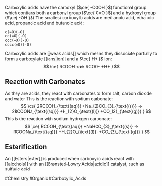 Carboxylic acids have the carboxyl ($\ce{ -COOH }$) functional group which contians both a carbonyl group ($\ce{ C=O }$) and a hydroxyl group ($\ce{ -OH }$)
The smallest carboxylic acids are methanoic acid, ethanoic acid, propanoic acid and butanoic acid:
```smiles
c(=O)(-O)
cc(=O)(-O)
ccc(=O)(-O)
cccc(=O)(-O)
```
Carboxylic acids are [[weak acids]] which means they dissociate partially to form a carboxylate [[ions|ion]] and a $\ce{ H+ }$ ion:
$$
\ce{ RCOOH <<=> RCOO- +H+ }
$$
## Reaction with Carbonates
As they are acids, they react with carbonates to form salt, carbon dioxide and water
This is the reaction with sodium carbonate:
$$
\ce{ 2RCOOH_{\text{(aq)}} +Na_{2}CO_{3}_{\text{(s)}} -> 2RCOONa_{\text{(aq)}} +H_{2}O_{\text{(l)}} +CO_{2}_{\text{(g)}} }
$$
This is the reaction with sodium hydrogen carbonate:
$$
\ce{ RCOOH_{\text{(aq)}} +NaHCO_{3}_{\text{(s)}} -> RCOONa_{\text{(aq)}} +H_{2}O_{\text{(l)}} +CO_{2}_{\text{(g)}} }
$$
## Esterification
An [[Esters|ester]] is produced when carboxylic acids react with [[alcohols]] with an [[Brønsted–Lowry Acids|acidic]] catalyst, such as sulfuric acid

#Chemistry #Organic #Carboxylic_Acids 